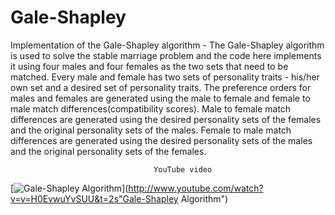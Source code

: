 # Gale-Shapley
Implementation of the Gale-Shapley algorithm - The Gale-Shapley algorithm is used to solve the stable marriage problem and the code here implements it using four males and four females as the two sets that need to be matched. Every male and female has two sets of personality traits - his/her own set and a desired set of personality traits. The preference orders for males and females are generated using the male to female and female to male match differences(compatibility scores). Male to female match differences are generated using the desired personality sets of the females and the original personality sets of the males. Female to male match differences are generated using the desired personality sets of the males and the original personality sets of the females.

                                    YouTube video
[![Gale-Shapley Algorithm](http://img.youtube.com/vi/v=H0EvwuYvSUU/0.jpg)](http://www.youtube.com/watch?v=v=H0EvwuYvSUU&t=2s"Gale-Shapley Algorithm")
